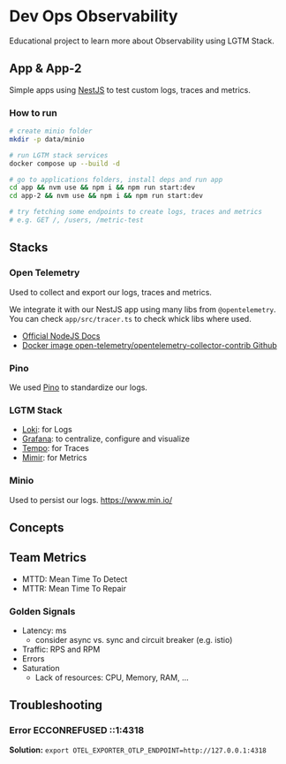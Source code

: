 # Dev Ops Observability

Educational project to learn more about Observability using LGTM Stack.

## App & App-2

Simple apps using [NestJS](https://docs.nestjs.com/) to test custom logs, traces and metrics.

### How to run

```sh
# create minio folder
mkdir -p data/minio

# run LGTM stack services
docker compose up --build -d

# go to applications folders, install deps and run app
cd app && nvm use && npm i && npm run start:dev
cd app-2 && nvm use && npm i && npm run start:dev

# try fetching some endpoints to create logs, traces and metrics
# e.g. GET /, /users, /metric-test
```

## Stacks

### Open Telemetry

Used to collect and export our logs, traces and metrics.

We integrate it with our NestJS app using many libs from `@opentelemetry`. You can check `app/src/tracer.ts` to check whick libs where used.

- [Official NodeJS Docs](https://opentelemetry.io/docs/languages/js/getting-started/nodejs/)
- [Docker image open-telemetry/opentelemetry-collector-contrib Github](https://github.com/open-telemetry/opentelemetry-collector-contrib)

### Pino

We used [Pino](https://github.com/pinojs/pino) to standardize our logs.

### LGTM Stack

- [Loki](https://grafana.com/oss/loki/): for Logs
- [Grafana](https://grafana.com/oss/grafana/): to centralize, configure and visualize
- [Tempo](https://grafana.com/oss/tempo/): for Traces
- [Mimir](https://grafana.com/oss/mimir/): for Metrics

### Minio

Used to persist our logs.
https://www.min.io/

## Concepts

## Team Metrics

- MTTD: Mean Time To Detect
- MTTR: Mean Time To Repair

### Golden Signals

- Latency: ms
  - consider async vs. sync and circuit breaker (e.g. istio)
- Traffic: RPS and RPM
- Errors
- Saturation
  - Lack of resources: CPU, Memory, RAM, ...

## Troubleshooting

### Error ECCONREFUSED ::1:4318

**Solution:** `export OTEL_EXPORTER_OTLP_ENDPOINT=http://127.0.0.1:4318`
